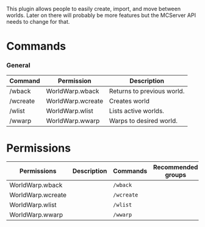 This plugin allows people to easily create, import, and move between worlds.  	Later on there will probably be more features but the MCServer API needs to change for that.

# Commands

### General
| Command | Permission | Description | 
| ------- | ---------- | ----------- | 
|/wback | WorldWarp.wback | Returns to previous world.| 
|/wcreate | WorldWarp.wcreate | Creates world| 
|/wlist | WorldWarp.wlist | Lists active worlds.| 
|/wwarp | WorldWarp.wwarp | Warps to desired world.| 



# Permissions
| Permissions | Description | Commands | Recommended groups |
| ----------- | ----------- | -------- | ------------------ |
WorldWarp.wback |  | `/wback` | 
WorldWarp.wcreate |  | `/wcreate` | 
WorldWarp.wlist |  | `/wlist` | 
WorldWarp.wwarp |  | `/wwarp` | 
